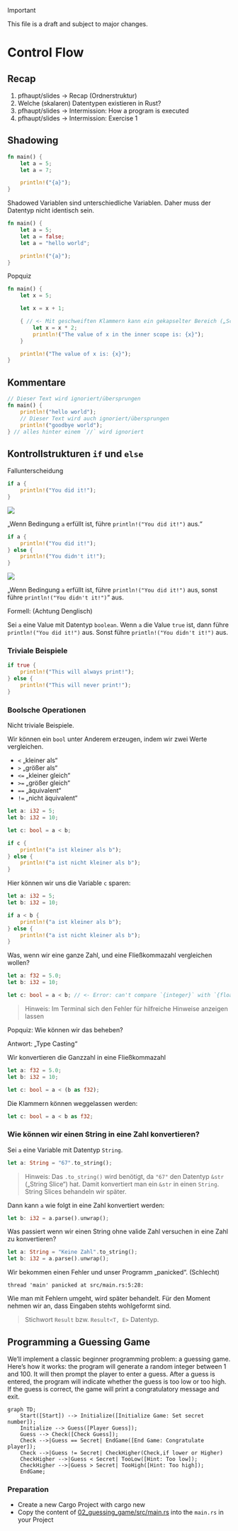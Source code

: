 > [!IMPORTANT]
> This file is a draft and subject to major changes.

# Control Flow

## Recap

1. pfhaupt/slides -> Recap (Ordnerstruktur)
2. Welche (skalaren) Datentypen existieren in Rust?
3. pfhaupt/slides -> Intermission: How a program is executed
4. pfhaupt/slides -> Intermission: Exercise 1

## Shadowing

```rust
fn main() {
    let a = 5;
    let a = 7;

    println!("{a}");
}
```

Shadowed Variablen sind unterschiedliche Variablen.
Daher muss der Datentyp nicht identisch sein.

```rust
fn main() {
    let a = 5;
    let a = false;
    let a = "hello world";

    println!("{a}");
}
```

Popquiz

```rust
fn main() {
    let x = 5;

    let x = x + 1;

    { // <- Mit geschweiften Klammern kann ein gekapselter Bereich („Scope“) erstellt werden
        let x = x * 2;
        println!("The value of x in the inner scope is: {x}");
    }

    println!("The value of x is: {x}");
}
```

## Kommentare

```rust
// Dieser Text wird ignoriert/übersprungen
fn main() {
    println!("hello world");
    // Dieser Text wird auch ignoriert/übersprungen
    println!("goodbye world");
} // alles hinter einem `//` wird ignoriert
```

## Kontrollstrukturen `if` und `else`

Fallunterscheidung

```rust
if a {
    println!("You did it!");
}
```

![](assets/02_if.svg)

„Wenn Bedingung `a` erfüllt ist, führe `println!("You did it!")` aus.“

```rust
if a {
    println!("You did it!");
} else {
    println!("You didn't it!");
}
```

![](assets/02_if_else.svg)

„Wenn Bedingung `a` erfüllt ist, führe `println!("You did it!")` aus, sonst führe `println!("You didn't it!")`“ aus.

Formell: (Achtung Denglisch)

Sei `a` eine Value mit Datentyp `boolean`.
Wenn `a` die Value `true` ist, dann führe `println!("You did it!")` aus.
Sonst führe `println!("You didn't it!")` aus.

### Triviale Beispiele

```rust
if true {
    println!("This will always print!");
} else {
    println!("This will never print!");
}
```

### Boolsche Operationen

Nicht triviale Beispiele.

Wir können ein `bool` unter Anderem erzeugen, indem wir zwei Werte vergleichen.

-   `<` „kleiner als“
-   `>` „größer als“
-   `<=` „kleiner gleich“
-   `>=` „größer gleich“
-   `==` „äquivalent“
-   `!=` „nicht äquivalent“

```rust
let a: i32 = 5;
let b: i32 = 10;

let c: bool = a < b;

if c {
    println!("a ist kleiner als b");
} else {
    println!("a ist nicht kleiner als b");
}
```

Hier können wir uns die Variable `c` sparen:

```rust
let a: i32 = 5;
let b: i32 = 10;

if a < b {
    println!("a ist kleiner als b");
} else {
    println!("a ist nicht kleiner als b");
}
```

Was, wenn wir eine ganze Zahl, und eine Fließkommazahl vergleichen wollen?

```rust
let a: f32 = 5.0;
let b: i32 = 10;

let c: bool = a < b; // <- Error: can't compare `{integer}` with `{float}`
```

> Hinweis: Im Terminal sich den Fehler für hilfreiche Hinweise anzeigen lassen

Popquiz: Wie können wir das beheben?

Antwort: „Type Casting“

Wir konvertieren die Ganzzahl in eine Fließkommazahl

```rust
let a: f32 = 5.0;
let b: i32 = 10;

let c: bool = a < (b as f32);
```

Die Klammern können weggelassen werden:

```rust
let c: bool = a < b as f32;
```

### Wie können wir einen String in eine Zahl konvertieren?

Sei `a` eine Variable mit Datentyp `String`.

```rust
let a: String = "67".to_string();
```

> Hinweis: Das `.to_string()` wird benötigt, da `"67"` den Datentyp `&str` („String Slice“) hat.
> Damit konvertiert man ein `&str` in einen `String`.
> String Slices behandeln wir später.

Dann kann `a` wie folgt in eine Zahl konvertiert werden:

```rust
let b: i32 = a.parse().unwrap();
```

Was passiert wenn wir einen String ohne valide Zahl versuchen in eine Zahl zu konvertieren?

```rust
let a: String = "Keine Zahl".to_string();
let b: i32 = a.parse().unwrap();
```

Wir bekommen einen Fehler und unser Programm „panicked“. (Schlecht)

```
thread 'main' panicked at src/main.rs:5:28:
```

Wie man mit Fehlern umgeht, wird später behandelt.
Für den Moment nehmen wir an, dass Eingaben stehts wohlgeformt sind.

> Stichwort `Result` bzw. `Result<T, E>` Datentyp.

## Programming a Guessing Game

We’ll implement a classic beginner programming problem: a guessing game. Here’s how it works: the program will generate a random integer between 1 and 100. It will then prompt the player to enter a guess. After a guess is entered, the program will indicate whether the guess is too low or too high. If the guess is correct, the game will print a congratulatory message and exit.

```mermaid
graph TD;
    Start([Start]) --> Initialize([Initialize Game: Set secret number]);
    Initialize --> Guess([Player Guess]);
    Guess --> Check([Check Guess]);
    Check -->|Guess == Secret| EndGame([End Game: Congratulate player]);
    Check -->|Guess != Secret| CheckHigher(Check,if lower or Higher)
    CheckHigher -->|Guess < Secret| TooLow([Hint: Too low]);
    CheckHigher -->|Guess > Secret| TooHigh([Hint: Too high]);
    EndGame;
```

### Preparation

-   Create a new Cargo Project with cargo new
-   Copy the content of [02_guessing_game/src/main.rs](02_guessing_game/src/main.rs) into the `main.rs` in your Project
